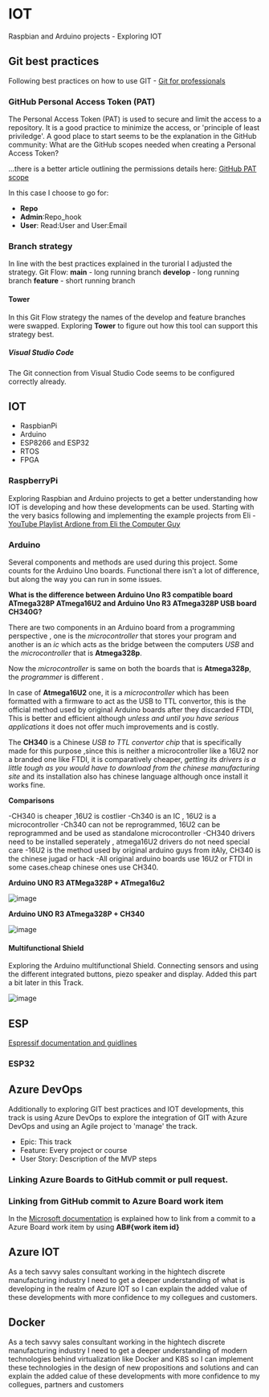 # IOT
Raspbian and Arduino projects - Exploring IOT

## Git best practices
Following best practices on how to use GIT - [Git for professionals](https://www.freecodecamp.org/news/git-for-professionals/)

### GitHub Personal Access Token (PAT)
The Personal Access Token (PAT) is used to secure and limit the access to a repository. It is a good practice to minimize the access, or 'principle of least priviledge'.
A good place to start seems to be the explanation in the GitHub community: What are the GitHub scopes needed when creating a Personal Access Token?

...there is a better article outlining the permissions details here: [GitHub PAT scope](https://docs.microsoft.com/en-us/azure/devops/pipelines/repos/github?view=azure-devops&tabs=yaml)

In this case I choose to go for:

- **Repo**
- **Admin**:Repo_hook
- **User**: Read:User and User:Email

### Branch strategy
In line with the best practices explained in the turorial I adjusted the strategy. Git Flow:
**main** - long running branch
**develop** - long running branch
**feature** - short running branch

#### Tower
In this Git Flow strategy the names of the develop and feature branches were swapped. Exploring **Tower** to figure out how this tool can support this strategy best.

##### Visual Studio Code
The Git connection from Visual Studio Code seems to be configured correctly already.

## IOT
- RaspbianPi
- Arduino
- ESP8266 and ESP32
- RTOS
- FPGA

### RaspberryPi
Exploring Raspbian and Arduino projects to get a better understanding how IOT is developing and how these developments can be used. Starting with the very basics following and implementing the example projects from Eli - [YouTube Playlist Ardione from Eli the Computer Guy](https://www.youtube.com/playlist?list=PLJcaPjxegjBUsCc8PDvalF9j9dvc1RpUh)

### Arduino
Several components and methods are used during this project. Some counts for the Arduino Uno boards. Functional there isn't a lot of difference, but along the way you can run in some issues.

**What is the difference between Arduino Uno R3 compatible board ATmega328P ATmega16U2 and Arduino Uno R3 ATmega328P USB board CH340G?**

There are two components in an Arduino board from a programming perspective , one is the *microcontroller* that stores your program and another is an *ic* which acts as the bridge between the computers *USB* and the *microcontroller* that is **Atmega328p**.

Now the *microcontroller* is same on both the boards that is **Atmega328p**, the *programmer* is different .

In case of **Atmega16U2** one, it is a *microcontroller* which has been formatted with a firmware to act as the USB to TTL convertor, this is the official method used by original Arduino boards after they discarded FTDI, This is better and efficient although *unless and until you have serious applications* it does not offer much improvements and is costly.

The **CH340** is a Chinese *USB to TTL convertor chip* that is specifically made for this purpose ,since this is neither a microcontroller like a 16U2 nor a branded one like FTDI, it is comparatively cheaper, *getting its drivers is a little tough as you would have to download from the chinese manufacturing site* and its installation also has chinese language although once install it works fine.

**Comparisons**

-CH340 is cheaper ,16U2 is costlier
-Ch340 is an IC , 16U2 is a microcontroller
-Ch340 can not be reprogrammed, 16U2 can be reprogrammed and be used as standalone microcontroller
-CH340 drivers need to be installed seperately , atmega16U2 drivers do not need special care
-16U2 is the method used by original arduino guys from itAly, CH340 is the chinese jugad or hack
-All original arduino boards use 16U2 or FTDI in some cases.cheap chinese ones use CH340.

**Arduino UNO R3 ATMega328P + ATmega16u2**

![image](https://user-images.githubusercontent.com/10297499/140656336-0a286429-878f-4620-9da3-dc8ab6ffae41.png) 

**Arduino UNO R3 ATmega328P + CH340**

![image](https://user-images.githubusercontent.com/10297499/140656355-11988dce-c62d-4fff-8720-900f0b4570eb.png)


#### Multifunctional Shield
Exploring the Arduino multifunctional Shield. Connecting sensors and using the different integrated buttons, piezo speaker and display. Added this part a bit later in this Track.

![image](https://user-images.githubusercontent.com/10297499/140655830-7ed79956-08ab-42bd-833e-62b24390b677.png)

## ESP
[Espressif documentation and guidlines](https://docs.espressif.com/projects/esp-idf/en/latest/esp32/get-started/index.html#development-board-overviews)

### ESP32


## Azure DevOps
Additionally to exploring GIT best practices and IOT developments, this track is using Azure DevOps to explore the integration of GIT with Azure DevOps and using an Agile project to 'manage' the track.
- Epic: This track
- Feature: Every project or course
- User Story: Description of the MVP steps

### Linking Azure Boards to GitHub commit or pull request.

### Linking from GitHub commit to Azure Board work item
In the [Microsoft documentation](https://docs.microsoft.com/en-us/azure/devops/boards/github/link-to-from-github?view=azure-devops) is explained how to link from a commit to a Azure Board work item by using **AB#{work item id}**

## Azure IOT
As a tech savvy sales consultant working in the hightech discrete manufacturing industry I need to get a deeper understanding of what is developing in the realm of Azure IOT so I can explain the added value of these developments with more confidence to my collegues and customers.

## Docker
As a tech savvy sales consultant working in the hightech discrete manufacturing industry I need to get a deeper understanding of modern technologies behind virtualization like Docker and K8S so I can implement these technologies in the design of new propositions and solutions and can explain the added calue of these developments with more confidence to my collegues, partners and customers
